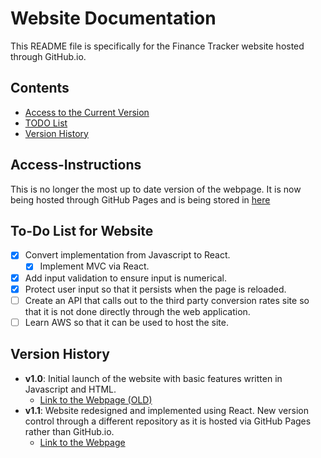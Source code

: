 # Website Documentation

This README file is specifically for the Finance Tracker website hosted through GitHub.io.

## Contents
- [Access to the Current Version](#Access-Instructions)
- [TODO List](#To-Do-List-for-Website)
- [Version History](#Version-History)

## Access-Instructions
This is no longer the most up to date version of the webpage. It is now being hosted through GitHub Pages and is being stored in [here](https://github.com/cecoulombe/FinanceTracker)

## To-Do List for Website

- [x] Convert implementation from Javascript to React.
  - [x] Implement MVC via React.
- [x] Add input validation to ensure input is numerical.
- [x] Protect user input so that it persists when the page is reloaded.
- [ ] Create an API that calls out to the third party conversion rates site so that it is not done directly through the web application.
- [ ] Learn AWS so that it can be used to host the site.

## Version History

- **v1.0**: Initial launch of the website with basic features written in Javascript and HTML.
  - [Link to the Webpage (OLD)](https://cecoulombe.github.io/FinanceTracker/tracker_HTML)
- **v1.1**: Website redesigned and implemented using React. New version control through a different repository as it is hosted via GitHub Pages rather than GitHub.io.
  - [Link to the Webpage](https://cecoulombe.github.io/FinanceTracker/)
